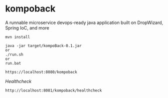 # kompoback
A runnable microservice devops-ready java application built on DropWizard, Spring IoC, and more

```
mvn install
```

```
java -jar target/kompoBack-0.1.jar
or 
./run.sh 
or 
run.bat
```


```
https://localhost:8080/kompoback
```

*Healthcheck*
```
http://localhost:8081/kompoback/healthcheck
```

